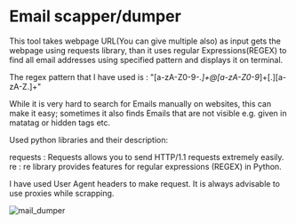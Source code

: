 # Email scapper/dumper

This tool takes webpage URL(You can give multiple also) as input gets the webpage using requests library,
than it uses regular Expressions(REGEX) to find all email addresses using specified pattern and displays it on terminal.

The regex pattern that I have used is : "[a-zA-Z0-9-_.]+@[a-zA-Z0-9_]+[.][a-zA-Z.]+"

While it is very hard to search for Emails manually on websites, this can make it easy; 
sometimes it also finds Emails that are not visible e.g. given in matatag or hidden tags etc.

Used python libraries and their description:

requests : Requests allows you to send HTTP/1.1 requests extremely easily.
re : re library provides features for regular expressions (REGEX) in Python.


I have used User Agent headers to make request.
It is always advisable to use proxies while scrapping.


![mail_dumper](https://github.com/shyam-chauhan/Offensive_python/assets/59696796/28322ce3-b844-4e33-b61c-ec7bfc98417c)
